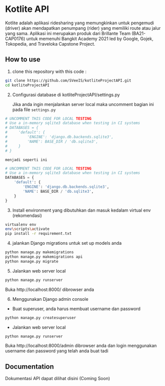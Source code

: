 # Kotlite API

Kotlite adalah aplikasi ridesharing yang memungkinkan untuk pengemudi (driver) akan mendapatkan penumpang (rider) yang memiliki route atau jalur yang sama. Aplikasi ini merupakan produk dari Brillante Team (BA21-CAP0176) untuk memenuhi Bangkit Academy 2021 led by Google, Gojek, Tokopedia, and Traveloka Capstone Project.

## How to use

1. clone this repository with this code :

```bash
git clone https://github.com/SVeeIS/kotliteProjectAPI.git
cd kotliteProjectAPI
```

2. Configurasi database di kotliteProjectAPI/settings.py

   Jika anda ingin menjalankan server local maka uncomment bagian ini pada file `settings.py`

```python
# UNCOMMENT THIS CODE FOR LOCAL TESTING
# Use a in-memory sqlite3 database when testing in CI systems
# DATABASES = {
#     'default': {
#         'ENGINE': 'django.db.backends.sqlite3',
#         'NAME': BASE_DIR / 'db.sqlite3',
#     }
# }
```

    menjadi seperti ini

```python
# UNCOMMENT THIS CODE FOR LOCAL TESTING
# Use a in-memory sqlite3 database when testing in CI systems
DATABASES = {
    'default': {
        'ENGINE': 'django.db.backends.sqlite3',
        'NAME': BASE_DIR / 'db.sqlite3',
    }
}
```

3. Install environment yang dibutuhkan dan masuk kedalam virtual env (rekomendasi)

```bash
virtualenv env
env\scripts\activate
pip install -r requirement.txt
```

4. jalankan Django migrations untuk set up models anda

```bash
python manage.py makemigrations
python manage.py makemigrations api
python manage.py migrate
```

5. Jalankan web server local

```bash
python manage.py runserver
```

Buka http://localhost:8000/ dibrowser anda

6. Menggunakan Django admin console

- Buat superuser, anda harus membuat username dan password

```bash
python manage.py createsuperuser
```

- Jalankan web server local

```bash
python manage.py runserver
```

Buka http://localhost:8000/admin dibrowser anda dan login menggunakan username dan password yang telah anda buat tadi

## Documentation

Dokumentasi API dapat dilihat disini (Coming Soon)
